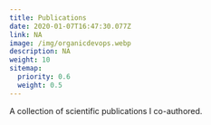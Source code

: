 ```yaml
---
title: Publications
date: 2020-01-07T16:47:30.077Z
link: NA
image: /img/organicdevops.webp
description: NA
weight: 10
sitemap:
  priority: 0.6
  weight: 0.5
---
```

<!--

This page represents the landing page for "publications" section. 
It is also shown under the homepage header for "publications". 
It should be therefore relatively short and sweet.

\-->

A collection of scientific publications I co-authored.

